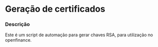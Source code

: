# Geração de certificados

### Descrição
Este é um script de automação para gerar chaves RSA, para utilização no openfinance.
